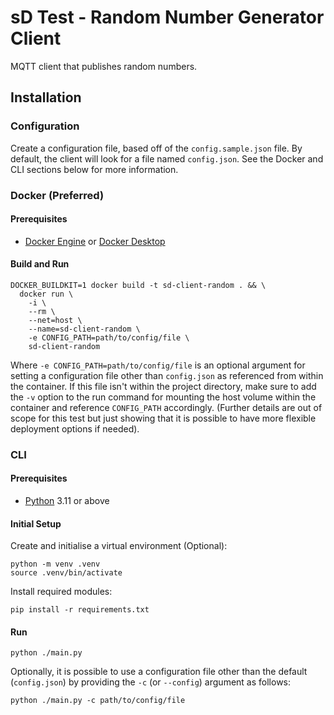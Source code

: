 # sD Test - Random Number Generator Client

MQTT client that publishes random numbers.

## Installation

### Configuration

Create a configuration file, based off of the `config.sample.json` file. By default, the client will look for a file named `config.json`. See the Docker and CLI sections below for more information.
<!-- TODO: Add section regarding config options. Have ran out of time right now, must got out for dinner. -->

### Docker (Preferred)

#### Prerequisites

* [Docker Engine](https://docs.docker.com/engine/install) or [Docker Desktop](https://docs.docker.com/desktop/)

#### Build and Run

```shell
DOCKER_BUILDKIT=1 docker build -t sd-client-random . && \
  docker run \
    -i \
    --rm \
    --net=host \
    --name=sd-client-random \
    -e CONFIG_PATH=path/to/config/file \
    sd-client-random
```

Where `-e CONFIG_PATH=path/to/config/file` is an optional argument for setting a configuration file other than `config.json` as referenced from within the container. If this file isn't within the project directory, make sure to add the `-v` option to the run command for mounting the host volume within the container and reference `CONFIG_PATH` accordingly. (Further details are out of scope for this test but just showing that it is possible to have more flexible deployment options if needed).

### CLI

#### Prerequisites

* [Python](https://www.python.org/downloads/) 3.11 or above

#### Initial Setup

Create and initialise a virtual environment (Optional):
```shell
python -m venv .venv
source .venv/bin/activate
```
Install required modules:
```shell
pip install -r requirements.txt
```

#### Run

```shell
python ./main.py
```

Optionally, it is possible to use a configuration file other than the default (`config.json`) by providing the `-c` (or `--config`) argument as follows:

```shell
python ./main.py -c path/to/config/file
```
